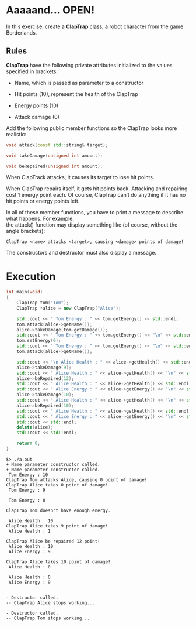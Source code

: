 # Aaaaand... OPEN!
In this exercise, create a **ClapTrap** class, a robot character from the game Borderlands.

## Rules
**ClapTrap** have the following private attributes initialized to the values specified in brackets:

* Name, which is passed as parameter to a constructor

* Hit points (10), represent the health of the ClapTrap

* Energy points (10)

* Attack damage (0)

Add the following public member functions so the ClapTrap looks more realistic:
```cpp
void attack(const std::string& target);

void takeDamage(unsigned int amount);

void beRepaired(unsigned int amount);
```

When ClapTrack attacks, it causes its target to lose <attack damage> hit points.   

When ClapTrap repairs itself, it gets <amount> hit points back. Attacking and repairing cost 1 energy point each. Of course, ClapTrap can’t do anything if it has no hit points or energy points left.

In all of these member functions, you have to print a message to describe what happens. For example,   
the attack() function may display something like (of course, without the angle brackets):
```
ClapTrap <name> attacks <target>, causing <damage> points of damage!
```
The constructors and destructor must also display a message.

# Execution
```cpp
int main(void)
{
	ClapTrap tom("Tom");
	ClapTrap *alice = new ClapTrap("Alice");

	std::cout << " Tom Energy : " << tom.getEnergy() << std::endl;
	tom.attack(alice->getName());
	alice->takeDamage(tom.getDamage());
	std::cout << " Tom Energy : " << tom.getEnergy() << "\n" << std::endl;
	tom.setEnergy(0);
	std::cout << " Tom Energy : " << tom.getEnergy() << "\n" << std::endl;
	tom.attack(alice->getName());

	std::cout << "\n Alice Health : " << alice->getHealth() << std::endl;
	alice->takeDamage(9);
	std::cout << " Alice Health : " << alice->getHealth() << "\n" << std::endl;
	alice->beRepaired(12);
	std::cout << " Alice Health : " << alice->getHealth() << std::endl;
	std::cout << " Alice Energy : " << alice->getEnergy() << "\n" << std::endl;
	alice->takeDamage(10);
	std::cout << " Alice Health : " << alice->getHealth() << "\n" << std::endl;
	alice->beRepaired(10);
	std::cout << " Alice Health : " << alice->getHealth() << std::endl;
	std::cout << " Alice Energy : " << alice->getEnergy() << "\n" << std::endl;
	std::cout << std::endl;
	delete(alice);
	std::cout << std::endl;

	return 0;
}
```
```
$> ./a.out
+ Name parameter constructor called.
+ Name parameter constructor called.
 Tom Energy : 10
ClapTrap Tom attacks Alice, causing 0 point of damage!
ClapTrap Alice takes 0 point of damage!
 Tom Energy : 9

 Tom Energy : 0

ClapTrap Tom doesn't have enough energy.

 Alice Health : 10
ClapTrap Alice takes 9 point of damage!
 Alice Health : 1

ClapTrap Alice be repaired 12 point!
 Alice Health : 10
 Alice Energy : 9

ClapTrap Alice takes 10 point of damage!
 Alice Health : 0

 Alice Health : 0
 Alice Energy : 9


- Destructor called.
-- ClapTrap Alice stops working...

- Destructor called.
-- ClapTrap Tom stops working...
```
